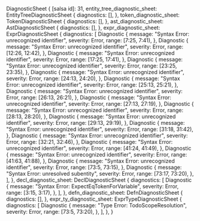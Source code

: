 DiagnosticSheet {
    [salsa id]: 31,
    entity_tree_diagnostic_sheet: EntityTreeDiagnosticSheet {
        diagnostics: [],
    },
    token_diagnostic_sheet: TokenDiagnosticSheet {
        diagnostics: [],
    },
    ast_diagnostic_sheet: AstDiagnosticSheet {
        diagnostics: [],
    },
    expr_diagnostic_sheet: ExprDiagnosticSheet {
        diagnostics: [
            Diagnostic {
                message: "Syntax Error: unrecognized identifier",
                severity: Error,
                range: [7:25, 7:41),
            },
            Diagnostic {
                message: "Syntax Error: unrecognized identifier",
                severity: Error,
                range: [12:26, 12:42),
            },
            Diagnostic {
                message: "Syntax Error: unrecognized identifier",
                severity: Error,
                range: [17:25, 17:41),
            },
            Diagnostic {
                message: "Syntax Error: unrecognized identifier",
                severity: Error,
                range: [23:25, 23:35),
            },
            Diagnostic {
                message: "Syntax Error: unrecognized identifier",
                severity: Error,
                range: [24:13, 24:20),
            },
            Diagnostic {
                message: "Syntax Error: unrecognized identifier",
                severity: Error,
                range: [25:13, 25:21),
            },
            Diagnostic {
                message: "Syntax Error: unrecognized identifier",
                severity: Error,
                range: [26:13, 26:21),
            },
            Diagnostic {
                message: "Syntax Error: unrecognized identifier",
                severity: Error,
                range: [27:13, 27:19),
            },
            Diagnostic {
                message: "Syntax Error: unrecognized identifier",
                severity: Error,
                range: [28:13, 28:20),
            },
            Diagnostic {
                message: "Syntax Error: unrecognized identifier",
                severity: Error,
                range: [29:13, 29:19),
            },
            Diagnostic {
                message: "Syntax Error: unrecognized identifier",
                severity: Error,
                range: [31:18, 31:42),
            },
            Diagnostic {
                message: "Syntax Error: unrecognized identifier",
                severity: Error,
                range: [32:21, 32:46),
            },
            Diagnostic {
                message: "Syntax Error: unrecognized identifier",
                severity: Error,
                range: [41:24, 41:49),
            },
            Diagnostic {
                message: "Syntax Error: unrecognized identifier",
                severity: Error,
                range: [41:63, 41:88),
            },
            Diagnostic {
                message: "Syntax Error: unrecognized identifier",
                severity: Error,
                range: [73:5, 73:15),
            },
            Diagnostic {
                message: "Syntax Error: unresolved subentity",
                severity: Error,
                range: [73:17, 73:20),
            },
        ],
    },
    decl_diagnostic_sheet: DeclDiagnosticSheet {
        diagnostics: [
            Diagnostic {
                message: "Syntax Error: ExpectEqTokenForVariable",
                severity: Error,
                range: [3:15, 3:17),
            },
        ],
    },
    defn_diagnostic_sheet: DefnDiagnosticSheet {
        diagnostics: [],
    },
    expr_ty_diagnostic_sheet: ExprTypeDiagnosticSheet {
        diagnostics: [
            Diagnostic {
                message: "Type Error: TodoScopeResolution",
                severity: Error,
                range: [73:5, 73:20),
            },
        ],
    },
}